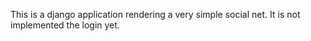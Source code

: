 This is a django application rendering a very simple social net. It is not implemented the login yet.
